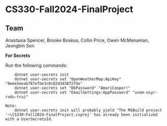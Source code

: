 # CS330-Fall2024-FinalProject

## Team
Anastasia Spencer, Brooke Boskus, Collin Price, Owen McMenaman, Jeongbin Son

**For Secrets**


Run the following commands:
```
    dotnet user-secrets init
	dotnet user-secrets set "OpenWeatherMap:ApiKey" "8eee3eeab787efbe3c0c82d3d3872f5e"
	dotnet user-secrets set "DbPassword" "AmariCooper!"
	dotnet user-secrets set "EmailSettings:AppPassword" "uvem-osyr-rxdu-trui"

Note:
	dotnet user-secrets init will probably yield "The MSBuild project '~\CS330-Fall2024-FinalProject.csproj' has already been initialized with a UserSecretsId.
